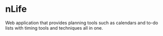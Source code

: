 # nLife
Web application that provides planning tools such as calendars and to-do lists with timing tools and techniques all in one.  
